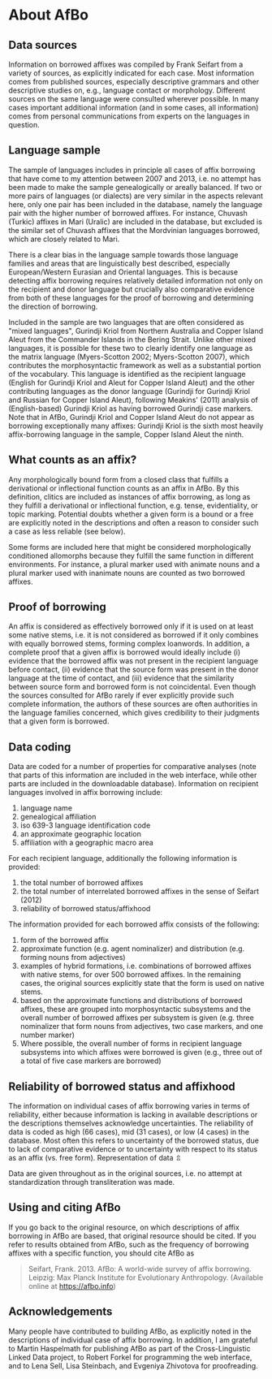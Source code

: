 # About AfBo

## Data sources

Information on borrowed affixes was compiled by Frank Seifart from a variety of sources, as explicitly indicated for each case. Most information comes from published sources, especially descriptive grammars and other descriptive studies on, e.g., language contact or morphology. Different sources on the same language were consulted wherever possible. In many cases important additional information (and in some cases, all information) comes from personal communications from experts on the languages in question.


## Language sample

The sample of languages includes in principle all cases of affix borrowing that have come to my attention between 2007 and 2013, i.e. no attempt has been made to make the sample genealogically or areally balanced. If two or more pairs of languages (or dialects) are very similar in the aspects relevant here, only one pair has been included in the database, namely the language pair with the higher number of borrowed affixes. For instance, Chuvash (Turkic) affixes in Mari (Uralic) are included in the database, but excluded is the similar set of Chuvash affixes that the Mordvinian languages borrowed, which are closely related to Mari.

There is a clear bias in the language sample towards those language families and areas that are linguistically best described, especially European/Western Eurasian and Oriental languages. This is because detecting affix borrowing requires relatively detailed information not only on the recipient and donor language but crucially also comparative evidence from both of these languages for the proof of borrowing and determining the direction of borrowing.

Included in the sample are two languages that are often considered as "mixed languages", Gurindji Kriol from Northern Australia and Copper Island Aleut from the Commander Islands in the Bering Strait. Unlike other mixed languages, it is possible for these two to clearly identify one language as the matrix language (Myers-Scotton 2002; Myers-Scotton 2007), which contributes the morphosyntactic framework as well as a substantial portion of the vocabulary. This language is identified as the recipient language (English for Gurindji Kriol and Aleut for Copper Island Aleut) and the other contributing languages as the donor language (Gurindji for Gurindji Kriol and Russian for Copper Island Aleut), following Meakins' (2011) analysis of (English-based) Gurindji Kriol as having borrowed Gurindji case markers. Note that in AfBo, Gurindji Kriol and Copper Island Aleut do not appear as borrowing exceptionally many affixes: Gurindji Kriol is the sixth most heavily affix-borrowing language in the sample, Copper Island Aleut the ninth.


## What counts as an affix?

Any morphologically bound form from a closed class that fulfills a derivational or inflectional function counts as an affix in AfBo. By this definition, clitics are included as instances of affix borrowing, as long as they fulfill a derivational or inflectional function, e.g. tense, evidentiality, or topic marking. Potential doubts whether a given form is a bound or a free are explicitly noted in the descriptions and often a reason to consider such a case as less reliable (see below).

Some forms are included here that might be considered morphologically conditioned allomorphs because they fulfill the same function in different environments. For instance, a plural marker used with animate nouns and a plural marker used with inanimate nouns are counted as two borrowed affixes.


## Proof of borrowing

An affix is considered as effectively borrowed only if it is used on at least some native stems, i.e. it is not considered as borrowed if it only combines with equally borrowed stems, forming complex loanwords. In addition, a complete proof that a given affix is borrowed would ideally include (i) evidence that the borrowed affix was not present in the recipient language before contact, (ii) evidence that the source form was present in the donor language at the time of contact, and (iii) evidence that the similarity between source form and borrowed form is not coincidental. Even though the sources consulted for AfBo rarely if ever explicitly provide such complete information, the authors of these sources are often authorities in the language families concerned, which gives credibility to their judgments that a given form is borrowed.


## Data coding

Data are coded for a number of properties for comparative analyses (note that parts of this information are included in the web interface, while other parts are included in the downloadable database). Information on recipient languages involved in affix borrowing include:

1. language name
2. genealogical affiliation
3. iso 639-3 language identification code
4. an approximate geographic location
5. affiliation with a geographic macro area

For each recipient language, additionally the following information is provided:

1. the total number of borrowed affixes
2. the total number of interrelated borrowed affixes in the sense of Seifart (2012)
3. reliability of borrowed status/affixhood

The information provided for each borrowed affix consists of the following:

1. form of the borrowed affix
2. approximate function (e.g. agent nominalizer) and distribution (e.g. forming nouns from adjectives)
3. examples of hybrid formations, i.e. combinations of borrowed affixes with native stems, for over 500 borrowed affixes. In the remaining cases, the original sources explicitly state that the form is used on native stems.
4. based on the approximate functions and distributions of borrowed affixes, these are grouped into morphosyntactic subsystems and the overall number of borrowed affixes per subsystem is given (e.g. three nominalizer that form nouns from adjectives, two case markers, and one number marker)
5. Where possible, the overall number of forms in recipient language subsystems into which affixes were borrowed is given (e.g., three out of a total of five case markers are borrowed)

## Reliability of borrowed status and affixhood

The information on individual cases of affix borrowing varies in terms of reliability, either because information is lacking in available descriptions or the descriptions themselves acknowledge uncertainties. The reliability of data is coded as high (66 cases), mid (31 cases), or low (4 cases) in the database. Most often this refers to uncertainty of the borrowed status, due to lack of comparative evidence or to uncertainty with respect to its status as an affix (vs. free form).
Representation of data ⇫

Data are given throughout as in the original sources, i.e. no attempt at standardization through transliteration was made.


## Using and citing AfBo

If you go back to the original resource, on which descriptions of affix borrowing in AfBo are based, that original resource should be cited. If you refer to results obtained from AfBo, such as the frequency of borrowing affixes with a specific function, you should cite AfBo as

> Seifart, Frank. 2013. AfBo: A world-wide survey of affix borrowing. Leipzig: Max Planck Institute for Evolutionary Anthropology. (Available online at https://afbo.info)

## Acknowledgements

Many people have contributed to building AfBo, as explicitly noted in the descriptions of individual case of affix borrowing. In addition, I am grateful to Martin Haspelmath for publishing AfBo as part of the Cross-Linguistic Linked Data project, to Robert Forkel for programming the web interface, and to Lena Sell, Lisa Steinbach, and Evgeniya Zhivotova for proofreading.
